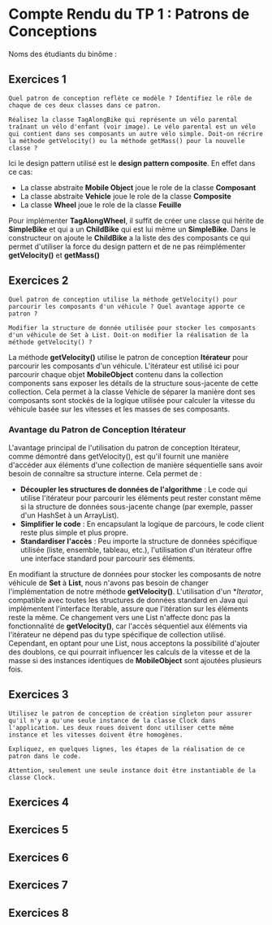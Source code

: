 # Compte Rendu du TP 1 : Patrons de Conceptions

Noms des étudiants du binôme :

## Exercices 1

    Quel patron de conception reflète ce modèle ? Identifiez le rôle de chaque de ces deux classes dans ce patron.
    
    Réalisez la classe TagAlongBike qui représente un vélo parental traînant un vélo d'enfant (voir image). Le vélo parental est un vélo qui contient dans ses composants un autre vélo simple. Doit-on récrire la méthode getVelocity() ou la méthode getMass() pour la nouvelle classe ?
    

Ici le design pattern utilisé est le **design pattern composite**. 
En effet dans ce cas:
* La classe abstraite **Mobile Object** joue le role de la classe **Composant**
* La classe abstraite **Vehicle** joue le role de la classe **Composite**
* La classe **Wheel** joue le role de la classe **Feuille** 

Pour implémenter **TagAlongWheel**, il suffit de créer une classe qui hérite de **SimpleBike** et qui a un **ChildBike** qui est 
lui même un **SimpleBike**. 
Dans le constructeur on ajoute le **ChildBike** a la liste des des composants ce qui permet d'utiliser la force du design pattern et de ne pas 
réimplémenter **getVelocity()** et **getMass()**


## Exercices 2

    Quel patron de conception utilise la méthode getVelocity() pour parcourir les composants d'un véhicule ? Quel avantage apporte ce patron ?
    
    Modifier la structure de donnée utilisée pour stocker les composants d'un véhicule de Set à List. Doit-on modifier la réalisation de la méthode getVelocity() ?

La méthode **getVelocity()** utilise le patron de conception **Itérateur** pour parcourir les composants d'un véhicule. L'itérateur est utilisé ici pour parcourir chaque objet **MobileObject** contenu dans la collection components sans exposer les détails de la structure sous-jacente de cette collection. 
Cela permet à la classe Vehicle de séparer la manière dont ses composants sont stockés de la logique utilisée pour calculer la vitesse du véhicule basée sur les vitesses et les masses de ses composants.

### Avantage du Patron de Conception Itérateur
L'avantage principal de l'utilisation du patron de conception Itérateur, comme démontré dans getVelocity(), est qu'il fournit une manière d'accéder aux éléments d'une collection de manière séquentielle sans avoir besoin de connaître sa structure interne. Cela permet de :

* **Découpler les structures de données de l'algorithme** : Le code qui utilise l'itérateur pour parcourir les éléments peut rester constant même si la structure de données sous-jacente change (par exemple, passer d'un HashSet à un ArrayList).
* **Simplifier le code** : En encapsulant la logique de parcours, le code client reste plus simple et plus propre.
* **Standardiser l'accès** : Peu importe la structure de données spécifique utilisée (liste, ensemble, tableau, etc.), l'utilisation d'un itérateur offre une interface standard pour parcourir ses éléments.

En modifiant la structure de données pour stocker les composants de notre véhicule de **Set** à **List**, nous n'avons pas besoin de changer l'implémentation de notre méthode **getVelocity()**.
L'utilisation d'un **Iterator*, compatible avec toutes les structures de données standard en Java qui implémentent l'interface Iterable, assure que l'itération sur les éléments reste la même. 
Ce changement vers une List n'affecte donc pas la fonctionnalité de **getVelocity()**, car l'accès séquentiel aux éléments via l'itérateur ne dépend pas du type spécifique de collection utilisé. 
Cependant, en optant pour une List, nous acceptons la possibilité d'ajouter des doublons, ce qui pourrait influencer les calculs de la vitesse et de la masse si des instances identiques de **MobileObject** sont ajoutées plusieurs fois.

## Exercices 3
    
    Utilisez le patron de conception de création singleton pour assurer qu'il n'y a qu'une seule instance de la classe Clock dans l'application. Les deux roues doivent donc utiliser cette même instance et les vitesses doivent être homogènes.
    
    Expliquez, en quelques lignes, les étapes de la réalisation de ce patron dans le code.
    
    Attention, seulement une seule instance doit être instantiable de la classe Clock.



## Exercices 4

## Exercices 5

## Exercices 6

## Exercices 7

## Exercices 8



